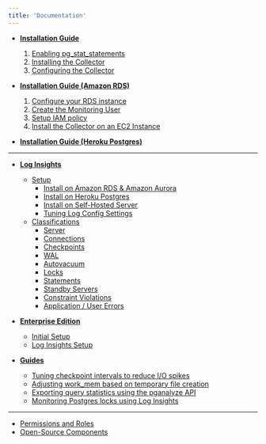 ```yaml
---
title: 'Documentation'
---
```


* **[Installation Guide](/docs/install)**
  1. [Enabling pg\_stat\_statements](/docs/install/01_enabling_pg_stat_statements)
  2. [Installing the Collector](/docs/install/02_installing_the_collector)
  3. [Configuring the Collector](/docs/install/03_configuring_the_collector)

* **[Installation Guide (Amazon RDS)](/docs/install/amazon_rds)**
  1. [Configure your RDS instance](/docs/install/amazon_rds/01_configure_rds_instance)
  2. [Create the Monitoring User](/docs/install/amazon_rds/02_create_monitoring_user)
  3. [Setup IAM policy](/docs/install/amazon_rds/03_setup_iam_policy)
  4. [Install the Collector on an EC2 Instance](/docs/install/amazon_rds/04_install_collector)

* **[Installation Guide (Heroku Postgres)](/docs/install/heroku_postgres)**

<hr />

* **[Log Insights](/docs/log-insights)**
  - [Setup](/docs/log-insights/setup)
      * [Install on Amazon RDS & Amazon Aurora](/docs/log-insights/setup/amazon-rds)
      * [Install on Heroku Postgres](/docs/log-insights/setup/heroku-postgres)
      * [Install on Self-Hosted Server](/docs/log-insights/setup/self-hosted)
      * [Tuning Log Config Settings](/docs/log-insights/setup/tuning-log-config-settings)
  - [Classifications](/docs/log-insights)
      * [Server](/docs/log-insights/server)
      * [Connections](/docs/log-insights/connections)
      * [Checkpoints](/docs/log-insights/checkpoints)
      * [WAL](/docs/log-insights/wal)
      * [Autovacuum](/docs/log-insights/autovacuum)
      * [Locks](/docs/log-insights/locks)
      * [Statements](/docs/log-insights/statements)
      * [Standby Servers](/docs/log-insights/standby)
      * [Constraint Violations](/docs/log-insights/constraint_violations)
      * [Application / User Errors](/docs/log-insights/app_errors)

* **[Enterprise Edition](/docs/enterprise)**
  - [Initial Setup](/docs/enterprise/setup)
  - [Log Insights Setup](/docs/enterprise/log-insights)

* **[Guides](/docs/guides)**
  - [Tuning checkpoint intervals to reduce I/O spikes](/docs/guides/tuning-checkpoint-intervals)
  - [Adjusting work_mem based on temporary file creation](/docs/guides/adjusting-work-mem)
  - [Exporting query statistics using the pganalyze API](/docs/guides/exporting-query-statistics)
  - [Monitoring Postgres locks using Log Insights](/docs/guides/monitoring-postgres-locks-using-log-insights)

---

* [Permissions and Roles](/docs/permissions)
* [Open-Source Components](/docs/open_source_components)

